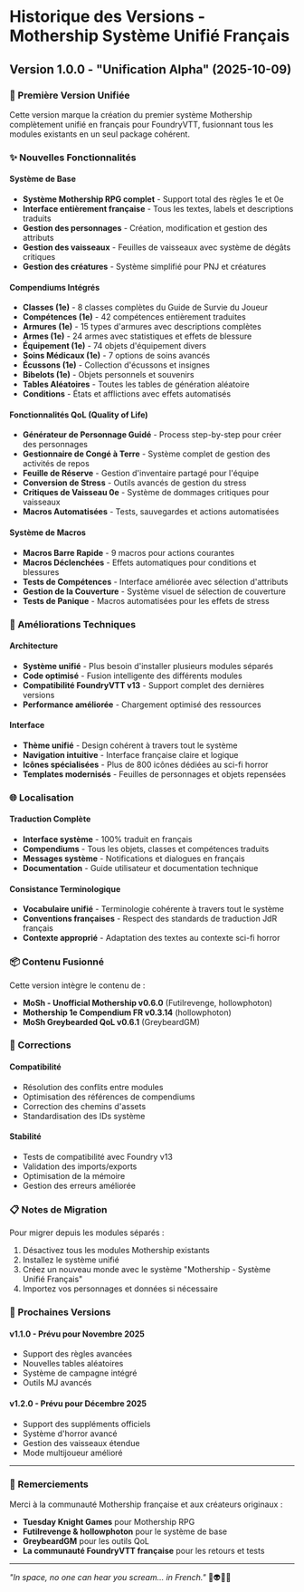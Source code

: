 # Historique des Versions - Mothership Système Unifié Français

## Version 1.0.0 - "Unification Alpha" (2025-10-09)

### 🚀 Première Version Unifiée

Cette version marque la création du premier système Mothership complètement unifié en français pour FoundryVTT, fusionnant tous les modules existants en un seul package cohérent.

### ✨ Nouvelles Fonctionnalités

#### Système de Base
- **Système Mothership RPG complet** - Support total des règles 1e et 0e
- **Interface entièrement française** - Tous les textes, labels et descriptions traduits
- **Gestion des personnages** - Création, modification et gestion des attributs
- **Gestion des vaisseaux** - Feuilles de vaisseaux avec système de dégâts critiques
- **Gestion des créatures** - Système simplifié pour PNJ et créatures

#### Compendiums Intégrés
- **Classes (1e)** - 8 classes complètes du Guide de Survie du Joueur
- **Compétences (1e)** - 42 compétences entièrement traduites
- **Armures (1e)** - 15 types d'armures avec descriptions complètes
- **Armes (1e)** - 24 armes avec statistiques et effets de blessure
- **Équipement (1e)** - 74 objets d'équipement divers
- **Soins Médicaux (1e)** - 7 options de soins avancés
- **Écussons (1e)** - Collection d'écussons et insignes
- **Bibelots (1e)** - Objets personnels et souvenirs
- **Tables Aléatoires** - Toutes les tables de génération aléatoire
- **Conditions** - États et afflictions avec effets automatisés

#### Fonctionnalités QoL (Quality of Life)
- **Générateur de Personnage Guidé** - Process step-by-step pour créer des personnages
- **Gestionnaire de Congé à Terre** - Système complet de gestion des activités de repos
- **Feuille de Réserve** - Gestion d'inventaire partagé pour l'équipe
- **Conversion de Stress** - Outils avancés de gestion du stress
- **Critiques de Vaisseau 0e** - Système de dommages critiques pour vaisseaux
- **Macros Automatisées** - Tests, sauvegardes et actions automatisées

#### Système de Macros
- **Macros Barre Rapide** - 9 macros pour actions courantes
- **Macros Déclenchées** - Effets automatiques pour conditions et blessures
- **Tests de Compétences** - Interface améliorée avec sélection d'attributs
- **Gestion de la Couverture** - Système visuel de sélection de couverture
- **Tests de Panique** - Macros automatisées pour les effets de stress

### 🔧 Améliorations Techniques

#### Architecture
- **Système unifié** - Plus besoin d'installer plusieurs modules séparés
- **Code optimisé** - Fusion intelligente des différents modules
- **Compatibilité FoundryVTT v13** - Support complet des dernières versions
- **Performance améliorée** - Chargement optimisé des ressources

#### Interface
- **Thème unifié** - Design cohérent à travers tout le système
- **Navigation intuitive** - Interface française claire et logique
- **Icônes spécialisées** - Plus de 800 icônes dédiées au sci-fi horror
- **Templates modernisés** - Feuilles de personnages et objets repensées

### 🌐 Localisation

#### Traduction Complète
- **Interface système** - 100% traduit en français
- **Compendiums** - Tous les objets, classes et compétences traduits
- **Messages système** - Notifications et dialogues en français
- **Documentation** - Guide utilisateur et documentation technique

#### Consistance Terminologique
- **Vocabulaire unifié** - Terminologie cohérente à travers tout le système
- **Conventions françaises** - Respect des standards de traduction JdR français
- **Contexte approprié** - Adaptation des textes au contexte sci-fi horror

### 📦 Contenu Fusionné

Cette version intègre le contenu de :
- **MoSh - Unofficial Mothership v0.6.0** (Futilrevenge, hollowphoton)
- **Mothership 1e Compendium FR v0.3.14** (hollowphoton)
- **MoSh Greybearded QoL v0.6.1** (GreybeardGM)

### 🐛 Corrections

#### Compatibilité
- Résolution des conflits entre modules
- Optimisation des références de compendiums
- Correction des chemins d'assets
- Standardisation des IDs système

#### Stabilité
- Tests de compatibilité avec Foundry v13
- Validation des imports/exports
- Optimisation de la mémoire
- Gestion des erreurs améliorée

### 📋 Notes de Migration

Pour migrer depuis les modules séparés :
1. Désactivez tous les modules Mothership existants
2. Installez le système unifié
3. Créez un nouveau monde avec le système "Mothership - Système Unifié Français"
4. Importez vos personnages et données si nécessaire

### 🔮 Prochaines Versions

#### v1.1.0 - Prévu pour Novembre 2025
- Support des règles avancées
- Nouvelles tables aléatoires
- Système de campagne intégré
- Outils MJ avancés

#### v1.2.0 - Prévu pour Décembre 2025
- Support des suppléments officiels
- Système d'horror avancé
- Gestion des vaisseaux étendue
- Mode multijoueur amélioré

---

### 💝 Remerciements

Merci à la communauté Mothership française et aux créateurs originaux :
- **Tuesday Knight Games** pour Mothership RPG
- **Futilrevenge & hollowphoton** pour le système de base
- **GreybeardGM** pour les outils QoL
- **La communauté FoundryVTT française** pour les retours et tests

---

*"In space, no one can hear you scream... in French."* 🚀👽🇫🇷